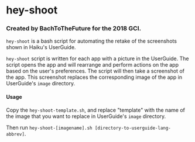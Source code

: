 # hey-shoot
### Created by BachToTheFuture for the 2018 GCI.

`hey-shoot` is a bash script for automating the retake of the screenshots
shown in Haiku's UserGuide.

`hey-shoot` script is written for each app with a picture in the UserGuide.
The script opens the app and will rearrange and perform actions on the app
based on the user's preferences. The script will then take a screenshot of the app.
This screenshot replaces the corresponding image of the app in UserGuide's `image` directory.

#### Usage
Copy the `hey-shoot-template.sh`, and replace "template" with the name of the image
that you want to replace in UserGuide's `image` directory.

Then run `hey-shoot-[imagename].sh [directory-to-userguide-lang-abbrev]`.
